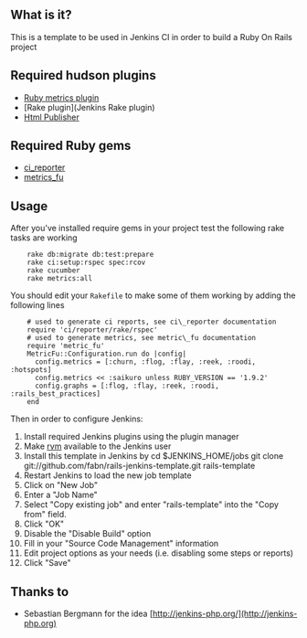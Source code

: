 ## What is it?
This is a template to be used in Jenkins CI in order to build a Ruby On Rails project

## Required hudson plugins
* [Ruby metrics plugin](http://wiki.jenkins-ci.org/display/JENKINS/Ruby+Metrics+Plugin)
* [Rake plugin](Jenkins Rake plugin)
* [Html Publisher](http://wiki.hudson-ci.org/display/HUDSON/HTML+Publisher+Plugin)

## Required Ruby gems
* [ci\_reporter](https://github.com/nicksieger/ci_reporter)
* [metrics\_fu](https://github.com/jscruggs/metric_fu)

## Usage

After you've installed require gems in your project test the following rake tasks are working

		rake db:migrate db:test:prepare
		rake ci:setup:rspec spec:rcov
		rake cucumber
		rake metrics:all
		
You should edit your `Rakefile` to make some of them working by adding the following lines

		# used to generate ci reports, see ci\_reporter documentation
		require 'ci/reporter/rake/rspec'
		# used to generate metrics, see metric\_fu documentation
		require 'metric_fu'
		MetricFu::Configuration.run do |config|
		  config.metrics = [:churn, :flog, :flay, :reek, :roodi, :hotspots]
		  config.metrics << :saikuro unless RUBY_VERSION == '1.9.2'
		  config.graphs = [:flog, :flay, :reek, :roodi, :rails_best_practices]
		end

Then in order to configure Jenkins:

1. Install required Jenkins plugins using the plugin manager
2. Make [rvm](https://rvm.beginrescueend.com/) available to the Jenkins user
2. Install this template in Jenkins by
		cd $JENKINS_HOME/jobs
		git clone git://github.com/fabn/rails-jenkins-template.git rails-template
3. Restart Jenkins to load the new job template
3. Click on "New Job"
4. Enter a "Job Name"
5. Select "Copy existing job" and enter "rails-template" into the "Copy from" field.
6. Click "OK"
7. Disable the "Disable Build" option
8. Fill in your "Source Code Management" information
9. Edit project options as your needs (i.e. disabling some steps or reports)
9. Click "Save"

## Thanks to

* Sebastian Bergmann for the idea [http://jenkins-php.org/](http://jenkins-php.org)